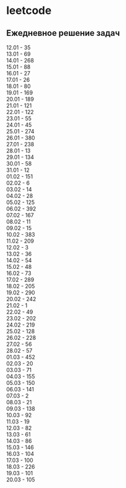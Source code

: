 # leetcode

## Ежедневное решение задач

12.01 - 35  
13.01 - 69  
14.01 - 268  
15.01 - 88  
16.01 - 27  
17.01 - 26  
18.01 - 80  
19.01 - 169  
20.01 - 189  
21.01 - 121  
22.01 - 122  
23.01 - 55  
24.01 - 45  
25.01 - 274  
26.01 - 380  
27.01 - 238  
28.01 - 13  
29.01 - 134  
30.01 - 58  
31.01 - 12  
01.02 - 151  
02.02 - 6  
03.02 - 14  
04.02 - 28  
05.02 - 125  
06.02 - 392  
07.02 - 167  
08.02 - 11  
09.02 - 15  
10.02 - 383  
11.02 - 209  
12.02 - 3  
13.02 - 36  
14.02 - 54  
15.02 - 48  
16.02 - 73  
17.02 - 289  
18.02 - 205  
19.02 - 290  
20.02 - 242  
21.02 - 1  
22.02 - 49  
23.02 - 202  
24.02 - 219  
25.02 - 128  
26.02 - 228  
27.02 - 56  
28.02 - 57  
01.03 - 452  
02.03 - 20  
03.03 - 71  
04.03 - 155  
05.03 - 150  
06.03 - 141  
07.03 - 2  
08.03 - 21  
09.03 - 138  
10.03 - 92  
11.03 - 19  
12.03 - 82  
13.03 - 61  
14.03 - 86  
15.03 - 146  
16.03 - 104  
17.03 - 100  
18.03 - 226  
19.03 - 101  
20.03 - 105